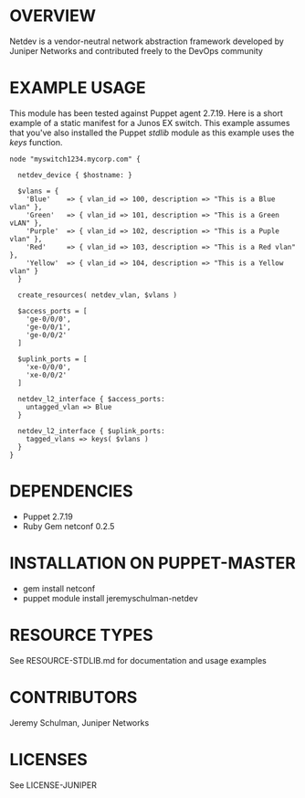 # OVERVIEW

Netdev is a vendor-neutral network abstraction framework developed by Juniper Networks 
and contributed freely to the DevOps community

# EXAMPLE USAGE

This module has been tested against Puppet agent 2.7.19.  Here is a short example of a static manifest for a Junos EX switch.  This example assumes that you've also installed the Puppet _stdlib_ module as this example uses the _keys_ function.

~~~~
node "myswitch1234.mycorp.com" {
     
  netdev_device { $hostname: }
    
  $vlans = {
    'Blue'    => { vlan_id => 100, description => "This is a Blue vlan" },
    'Green'   => { vlan_id => 101, description => "This is a Green vLAN" },
    'Purple'  => { vlan_id => 102, description => "This is a Puple vlan" },
    'Red'     => { vlan_id => 103, description => "This is a Red vlan" },
    'Yellow'  => { vlan_id => 104, description => "This is a Yellow vlan" }   
  }
    
  create_resources( netdev_vlan, $vlans )
    
  $access_ports = [
    'ge-0/0/0',
    'ge-0/0/1',
    'ge-0/0/2'
  ]
    
  $uplink_ports = [
    'xe-0/0/0',
    'xe-0/0/2'
  ]
      
  netdev_l2_interface { $access_ports:
    untagged_vlan => Blue
  }
          
  netdev_l2_interface { $uplink_ports:
    tagged_vlans => keys( $vlans )
  }
}
~~~~
  
# DEPENDENCIES

  * Puppet 2.7.19
  * Ruby Gem netconf 0.2.5

# INSTALLATION ON PUPPET-MASTER

  * gem install netconf
  * puppet module install jeremyschulman-netdev 

# RESOURCE TYPES

See RESOURCE-STDLIB.md for documentation and usage examples

# CONTRIBUTORS

   Jeremy Schulman, Juniper Networks

# LICENSES

   See LICENSE-JUNIPER
